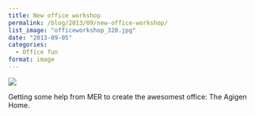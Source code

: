 ```yaml
---
title: New office workshop
permalink: /blog/2013/09/new-office-workshop/
list_image: "officeworkshop_320.jpg"
date: "2013-09-05"
categories:
  - Office fun
format: image
---
```

<img src="/img/blog/posts/2013/09/office-workstorm.jpg" >

Getting some help from MER to create the awesomest office: The Agigen Home.
